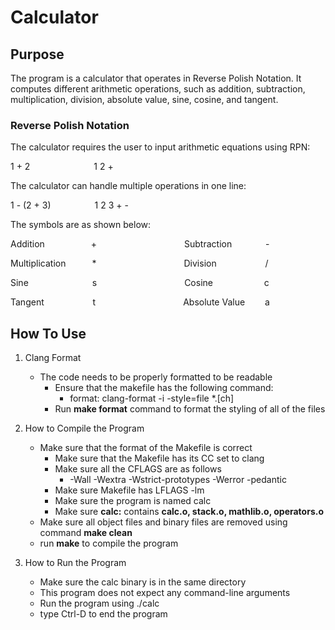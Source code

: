 # Calculator

## Purpose
The program is a calculator that operates in Reverse Polish Notation. It computes different arithmetic operations, such as addition, subtraction, multiplication, division, absolute value, sine, cosine, and tangent. 
### Reverse Polish Notation
The calculator requires the user to input arithmetic equations using RPN:

1 + 2&emsp;&emsp;&emsp;&emsp;&emsp;&emsp;&emsp;&nbsp;1 2 +

The calculator can handle multiple operations in one line:

1 - (2 + 3)&emsp;&emsp;&emsp;&emsp;&emsp;1 2 3 + -

The symbols are as shown below:

Addition&emsp;&emsp;&emsp;&emsp;&emsp;&nbsp;+&emsp;&emsp;&emsp;&emsp;&emsp;&emsp;&emsp;&emsp;&emsp;&emsp;Subtraction&emsp;&emsp;&emsp;&nbsp;&nbsp;&nbsp;-

Multiplication&emsp;&emsp;&emsp;*&emsp;&emsp;&emsp;&emsp;&emsp;&emsp;&emsp;&emsp;&emsp;&emsp;Division&emsp;&emsp;&emsp;&emsp;&emsp;&nbsp;&nbsp;/

Sine&emsp;&emsp;&emsp;&emsp;&emsp;&emsp;&emsp;&nbsp;s&emsp;&emsp;&emsp;&emsp;&emsp;&emsp;&emsp;&emsp;&emsp;&emsp;Cosine&emsp;&emsp;&emsp;&emsp;&emsp;&nbsp;&nbsp;&nbsp;c

Tangent&emsp;&emsp;&emsp;&emsp;&emsp;&nbsp;&nbsp;t&emsp;&emsp;&emsp;&emsp;&emsp;&emsp;&emsp;&emsp;&emsp;&emsp;Absolute Value&emsp;&emsp;&nbsp;a
## How To Use
1. Clang Format
   - The code needs to be properly formatted to be readable
     - Ensure that the makefile has the following command:
       - format: clang-format -i -style=file *.[ch]
     - Run **make format** command to format the styling of all of the files

2. How to Compile the Program
   - Make sure that the format of the Makefile is correct
     - Make sure that the Makefile has its CC set to clang
     - Make sure all the CFLAGS are as follows
       - -Wall -Wextra -Wstrict-prototypes -Werror -pedantic
     - Make sure Makefile has LFLAGS -lm
     - Make sure the program is named calc
     - Make sure **calc:** contains **calc.o, stack.o, mathlib.o, operators.o**
   - Make sure all object files and binary files are removed using command **make clean**
   - run **make** to compile the program

3. How to Run the Program
   - Make sure the calc binary is in the same directory
   - This program does not expect any command-line arguments
   - Run the program using ./calc
   - type Ctrl-D to end the program
